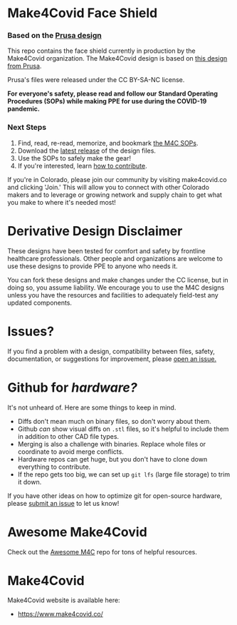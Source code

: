 # Make4Covid Face Shield
### Based on the [Prusa design](https://www.prusaprinters.org/prints/25857-prusa-protective-face-shield-rc3)

This repo contains the face shield currently in production by the Make4Covid
organization. The Make4Covid design is based on [this design from Prusa](https://www.prusaprinters.org/prints/25857-prusa-protective-face-shield-rc3).

Prusa's files were released under the CC BY-SA-NC license.

**For everyone's safety, please read and follow our Standard Operating Procedures (SOPs) while making PPE for use during the COVID-19 pandemic.**

### Next Steps
1. Find, read, re-read, memorize, and bookmark [the M4C SOPs](https://github.com/make4covid/sop).
2. Download the [latest release](https://github.com/make4covid/face-shield/releases) of the design files.
3. Use the SOPs to safely make the gear!
1. If you're interested, learn [how to contribute](https://github.com/make4covid/face-shield/blob/master/CONTRIBUTING.md).

If you're in Colorado, please join our community by visiting make4covid.co and clicking 'Join.' This will allow you to connect with other Colorado makers and to leverage or growing network and supply chain to get what you make to where it's needed most!

# Derivative Design Disclaimer

These designs have been tested for comfort and safety by frontline healthcare professionals. Other people and organizations are welcome to use these designs to provide PPE to anyone who needs it.

You can fork these designs and make changes under the CC license, but in doing so, you assume liability. We encourage you to use the M4C designs unless you have the resources and facilities to adequately field-test any updated components.

# Issues?
If you find a problem with a design, compatibility between files, safety, documentation, or suggestions for improvement, please [open an issue.](https://github.com/make4covid/face-shield/issues/new?assignees=&labels=&template=design-issue-template.md&title=)

# Github for _hardware?_
It's not unheard of. Here are some things to keep in mind.
* Diffs don't mean much on binary files, so don't worry about them.
* Github _can_ show visual diffs on `.stl` files, so it's helpful to include them in addition to other CAD file types.
* Merging is also a challenge with binaries. Replace whole files or coordinate to avoid merge conflicts.
* Hardware repos can get huge, but you don't have to clone down everything to contribute.
* If the repo gets too big, we can set up `git lfs` (large file storage) to trim it down.

If you have other ideas on how to optimize git for open-source hardware, please [submit an issue](https://github.com/make4covid/face-shield/issues/new?assignees=&labels=&template=design-issue-template.md&title=) to let us know!

# Awesome Make4Covid
Check out the [Awesome M4C](https://github.com/make4covid/awesome-make4covid) repo for tons of helpful resources.

# Make4Covid
Make4Covid website is available here:

* https://www.make4covid.co/

